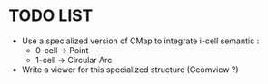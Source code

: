 TODO LIST
=========

* Use a specialized version of CMap to integrate i-cell semantic :
    - 0-cell -> Point
    - 1-cell -> Circular Arc
* Write a viewer for this specialized structure (Geomview ?)
